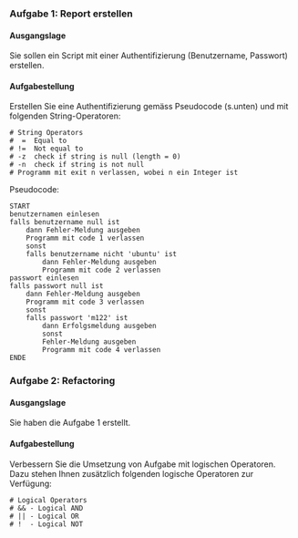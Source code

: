 ### Aufgabe 1: Report erstellen
#### Ausgangslage
Sie sollen ein Script mit einer Authentifizierung (Benutzername, Passwort) erstellen.

#### Aufgabestellung
Erstellen Sie eine Authentifizierung gemäss Pseudocode (s.unten)
und mit folgenden String-Operatoren:
```
# String Operators
#  =  Equal to
# !=  Not equal to
# -z  check if string is null (length = 0)
# -n  check if string is not null
# Programm mit exit n verlassen, wobei n ein Integer ist
```
Pseudocode:
```
START
benutzernamen einlesen 
falls benutzername null ist 
    dann Fehler-Meldung ausgeben
    Programm mit code 1 verlassen
    sonst
    falls benutzername nicht 'ubuntu' ist
        dann Fehler-Meldung ausgeben
        Programm mit code 2 verlassen
passwort einlesen
falls passwort null ist
    dann Fehler-Meldung ausgeben
    Programm mit code 3 verlassen
    sonst
    falls passwort 'm122' ist
        dann Erfolgsmeldung ausgeben
        sonst
        Fehler-Meldung ausgeben
        Programm mit code 4 verlassen
ENDE
```


### Aufgabe 2: Refactoring
#### Ausgangslage
Sie haben die Aufgabe 1 erstellt.

#### Aufgabestellung
Verbessern Sie die Umsetzung von Aufgabe mit logischen Operatoren.
Dazu stehen Ihnen zusätzlich folgenden logische Operatoren zur Verfügung:
```
# Logical Operators
# && - Logical AND
# || - Logical OR
# !  - Logical NOT
```
